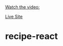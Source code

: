 [Watch the video: ](https://www.youtube.com/watch?v=B34n0MsRhBk)

[Live Site](https://tadrecipes.netlify.app/)
# recipe-react
